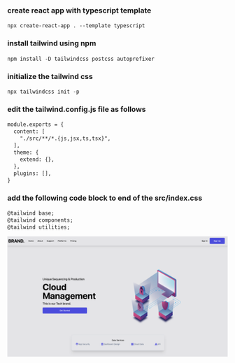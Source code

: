 ### create react app with typescript template
```
npx create-react-app . --template typescript
```
### install tailwind using npm
```
npm install -D tailwindcss postcss autoprefixer
```
### initialize the tailwind css
```
npx tailwindcss init -p
```
### edit the tailwind.config.js file as follows
```
module.exports = {
  content: [
    "./src/**/*.{js,jsx,ts,tsx}",
  ],
  theme: {
    extend: {},
  },
  plugins: [],
}
```
### add the following code block to end of the src/index.css
```
@tailwind base;
@tailwind components;
@tailwind utilities;
```

![Alt text](./screenshot.png?raw=true "Optional Title")